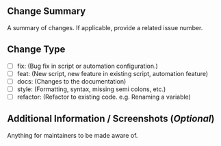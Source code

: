 ## Change Summary

A summary of changes. If applicable, provide a related issue number.

## Change Type

- [ ] fix: (Bug fix in script or automation configuration.)
- [ ] feat: (New script, new feature in existing script, automation feature)
- [ ] docs: (Changes to the documentation)
- [ ] style: (Formatting, syntax, missing semi colons, etc.)
- [ ] refactor: (Refactor to existing code. e.g. Renaming a variable)

## Additional Information / Screenshots (_Optional_)

Anything for maintainers to be made aware of.